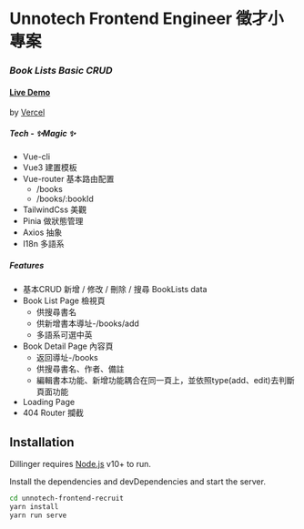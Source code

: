 # Unnotech Frontend Engineer 徵才小專案
### _Book Lists Basic CRUD_
#### [Live Demo](https://boook-lists.vercel.app/books)
by [Vercel](https://vercel.com/)

##### Tech - ✨Magic ✨
- Vue-cli
- Vue3 建置模板
- Vue-router 基本路由配置
    * /books
    * /books/:bookId
- TailwindCss 美觀
- Pinia 做狀態管理
- Axios 抽象
- I18n 多語系


##### Features
- 基本CRUD 新增 / 修改 / 刪除 / 搜尋 BookLists data
- Book List Page 檢視頁
    * 供搜尋書名
    * 供新增書本導址-/books/add
    * 多語系可選中英
- Book Detail Page 內容頁
    * 返回導址-/books
    * 供搜尋書名、作者、備註
    * 編輯書本功能、新增功能耦合在同一頁上，並依照type(add、edit)去判斷頁面功能
- Loading Page
- 404 Router 攔截
## Installation

Dillinger requires [Node.js](https://nodejs.org/) v10+ to run.

Install the dependencies and devDependencies and start the server.

```sh
cd unnotech-frontend-recruit
yarn install
yarn run serve
```
